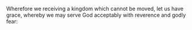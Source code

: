 Wherefore we receiving a kingdom which cannot be moved, let us have grace, whereby we may serve God acceptably with reverence and godly fear:
